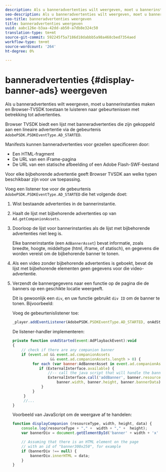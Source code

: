 ```yaml
---
description: Als u banneradvertenties wilt weergeven, moet u bannerinstanties maken en Browser-TVSDK toestaan te luisteren naar gebeurtenissen met betrekking tot advertenties.
seo-description: Als u banneradvertenties wilt weergeven, moet u bannerinstanties maken en Browser-TVSDK toestaan te luisteren naar gebeurtenissen met betrekking tot advertenties.
seo-title: banneradvertenties weergeven
title: banneradvertenties weergeven
uuid: aabc126e-b3aa-42dd-ab50-a7db8e324c50
translation-type: tm+mt
source-git-commit: 592245f5a7186d18dabbb5a98a468cbed7354aed
workflow-type: tm+mt
source-wordcount: '264'
ht-degree: 0%

---
```



# banneradvertenties {#display-banner-ads} weergeven

Als u banneradvertenties wilt weergeven, moet u bannerinstanties maken en Browser-TVSDK toestaan te luisteren naar gebeurtenissen met betrekking tot advertenties.

Browser TVSDK biedt een lijst met banneradvertenties die zijn gekoppeld aan een lineaire advertentie via de gebeurtenis `AdobePSDK.PSDKEventType.AD_STARTED`.

Manifests kunnen banneradvertenties voor gezellen specificeren door:

* Een HTML-fragment
* De URL van een iFrame-pagina
* De URL van een statische afbeelding of een Adobe Flash-SWF-bestand

Voor elke bijbehorende advertentie geeft Browser TVSDK aan welke typen beschikbaar zijn voor uw toepassing.

Voeg een listener toe voor de gebeurtenis `AdobePSDK.PSDKEventType.AD_STARTED` die het volgende doet:
1. Wist bestaande advertenties in de bannerinstantie.
1. Haalt de lijst met bijbehorende advertenties op van `Ad.getCompanionAssets`.
1. Doorloop de lijst voor bannerinstanties als de lijst met bijbehorende advertenties niet leeg is.

   Elke bannerinstantie (een `AdBannerAsset`) bevat informatie, zoals breedte, hoogte, middeltype (html, iframe, of statisch), en gegevens die worden vereist om de bijbehorende banner te tonen.
1. Als een video zonder bijbehorende advertenties is geboekt, bevat de lijst met bijbehorende elementen geen gegevens voor die video-advertentie.
1. Verzendt de bannergegevens naar een functie op de pagina die de banners op een geschikte locatie weergeeft.

   Dit is gewoonlijk een `div`, en uw functie gebruikt `div ID` om de banner te tonen. Bijvoorbeeld:

   Voeg de gebeurtenislistener toe:

   ```js
   _player.addEventListener(AdobePSDK.PSDKEventType.AD_STARTED, onAdStarted);
   ```

   De listener-handler implementeren:

   ```js
   private function onAdStarted(event:AdPlaybackEvent):void 
   { 
       // check if there are any companion banner 
       if (event.ad && event.ad.companionAssets  
                    && event.ad.companionAssets.length > 0) { 
            for each (var banner:AdBannerAsset in event.ad.companionAssets) { 
               if (ExternalInterface.available) { 
                   //-- call the java script that will handle the banner display. 
                   ExternalInterface.call('addBanner', banner.resourceType,  
                       banner.width, banner.height, banner.bannerData); 
                } 
            } 
        }  
        //...        
   }
   ```

   Voorbeeld van JavaScript om de weergave af te handelen:

   ```js
   function displayCompanion (resourceType, width, height, data) { 
       console.log(resourceType + "," +  width + "," +  height); 
       var bannerDiv = document.getElementById('banner' + width + 'x' + height);  
   
       // Assuming that there is an HTML element on the page  
       // with an id of "banner300x250", for example 
       if (bannerDiv !== null) { 
           bannerDiv.innerHTML = data; 
       } 
   }
   ```

